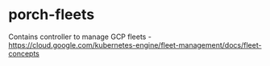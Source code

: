 # porch-fleets

Contains controller to manage GCP fleets - https://cloud.google.com/kubernetes-engine/fleet-management/docs/fleet-concepts
